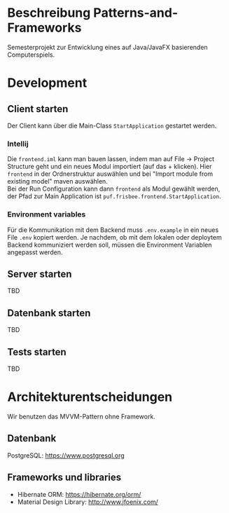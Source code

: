 # Beschreibung Patterns-and-Frameworks
Semesterprojekt zur Entwicklung eines auf Java/JavaFX basierenden Computerspiels.

# Development
## Client starten
Der Client kann über die Main-Class `StartApplication` gestartet werden.

### Intellij
Die `frontend.iml` kann man bauen lassen, indem man auf File -> Project Structure geht und 
ein neues Modul importiert (auf das + klicken). Hier `frontend` in der Ordnerstruktur auswählen
und bei "Import module from existing model" maven auswählen.  
Bei der Run Configuration kann dann `frontend` als Modul gewählt werden, der Pfad zur Main Application
ist `puf.frisbee.frontend.StartApplication`.

### Environment variables
Für die Kommunikation mit dem Backend muss `.env.example` in ein neues File `.env` kopiert werden. 
Je nachdem, ob mit dem lokalen oder deploytem Backend kommuniziert werden soll, müssen die Environment Variablen angepasst werden.

## Server starten
TBD

## Datenbank starten
TBD

## Tests starten
TBD

# Architekturentscheidungen
Wir benutzen das MVVM-Pattern ohne Framework.

## Datenbank
PostgreSQL: https://www.postgresql.org

## Frameworks und libraries
* Hibernate ORM: https://hibernate.org/orm/
* Material Design Library: http://www.jfoenix.com/
